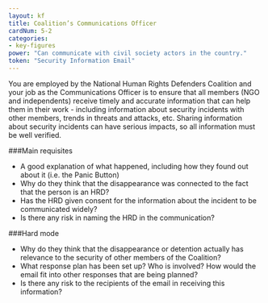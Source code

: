```yaml
---
layout: kf
title: Coalition’s Communications Officer
cardNum: 5-2
categories:
- key-figures
power: "Can communicate with civil society actors in the country."
token: "Security Information Email"
---
```

You are employed by the National Human Rights Defenders Coalition and your job as the Communications Officer is to ensure that all members (NGO and independents) receive timely and accurate information that can help them in their work - including information about security incidents with other members, trends in threats and attacks, etc. Sharing information about security incidents can have serious impacts, so all information must be well verified.

###Main requisites
- A good explanation of what happened, including how they found out about it (i.e. the Panic Button)
- Why do they think that the disappearance was connected to the fact that the person is an HRD?
- Has the HRD given consent for the information about the incident to be communicated widely?
- Is there any risk in naming the HRD in the communication?

###Hard mode
- Why do they think that the disappearance or detention actually has relevance to the security of other members of the Coalition?
- What response plan has been set up? Who is involved? How would the email fit into other responses that are being planned?
- Is there any risk to the recipients of the email in receiving this information?
